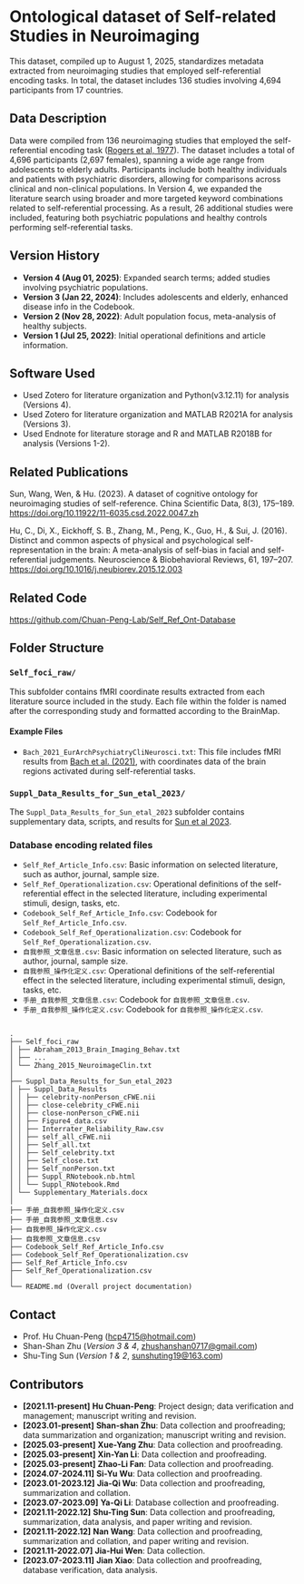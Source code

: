 # Ontological dataset of Self-related Studies in Neuroimaging

This dataset, compiled up to August 1, 2025, standardizes metadata extracted from neuroimaging studies that employed self-referential encoding tasks. In total, the dataset includes 136 studies involving 4,694 participants from 17 countries.

## Data Description

Data were compiled from 136 neuroimaging studies that employed the self-referential encoding task ([Rogers et al, 1977](doi.org/10.1037/0022-3514.35.9.677)). The dataset includes a total of 4,696 participants (2,697 females), spanning a wide age range from adolescents to elderly adults. Participants include both healthy individuals and patients with psychiatric disorders, allowing for comparisons across clinical and non-clinical populations. In Version 4, we expanded the literature search using broader and more targeted keyword combinations related to self-referential processing. As a result, 26 additional studies were included, featuring both psychiatric populations and healthy controls performing self-referential tasks.

## Version History

- **Version 4 (Aug 01, 2025)**: Expanded search terms; added studies involving psychiatric populations.
- **Version 3 (Jan 22, 2024)**: Includes adolescents and elderly, enhanced disease info in the Codebook.
- **Version 2 (Nov 28, 2022)**: Adult population focus, meta-analysis of healthy subjects.
- **Version 1 (Jul 25, 2022)**: Initial operational definitions and article information.

## Software Used

- Used Zotero for literature organization and Python(v3.12.11) for analysis (Versions 4).
- Used Zotero for literature organization and MATLAB R2021A for analysis (Versions 3).
- Used Endnote for literature storage and R and MATLAB R2018B for analysis (Versions 1-2).


## Related Publications

Sun, Wang, Wen, & Hu. (2023).  A dataset of cognitive ontology for neuroimaging studies of self-reference. China Scientific Data, 8(3), 175–189. https://doi.org/10.11922/11-6035.csd.2022.0047.zh

Hu, C., Di, X., Eickhoff, S. B., Zhang, M., Peng, K., Guo, H., & Sui, J. (2016). Distinct and common aspects of physical and psychological self-representation in the brain: A meta-analysis of self-bias in facial and self-referential judgements. Neuroscience & Biobehavioral Reviews, 61, 197–207. https://doi.org/10.1016/j.neubiorev.2015.12.003

## Related Code
https://github.com/Chuan-Peng-Lab/Self_Ref_Ont-Database

## Folder Structure

### `Self_foci_raw/`
This subfolder contains fMRI coordinate results extracted from each literature source included in the study. Each file within the folder is named after the corresponding study and formatted according to the BrainMap.

#### Example Files
- `Bach_2021_EurArchPsychiatryCliNeurosci.txt`: This file includes fMRI results from [Bach et al. (2021)](doi.org/10.1007/s00406-021-01307-2), with coordinates data of the brain regions activated during self-referential tasks.

### `Suppl_Data_Results_for_Sun_etal_2023/`
The `Suppl_Data_Results_for_Sun_etal_2023` subfolder contains supplementary data, scripts, and results for [Sun et al 2023](doi.org/10.11922/11-6035.csd.2022.0047.zh).

### Database encoding related files
- `Self_Ref_Article_Info.csv`: Basic information on selected literature, such as author, journal, sample size.
- `Self_Ref_Operationalization.csv`: Operational definitions of the self-referential effect in the selected literature, including experimental stimuli, design, tasks, etc.
- `Codebook_Self_Ref_Article_Info.csv`: Codebook for `Self_Ref_Article_Info.csv`.
- `Codebook_Self_Ref_Operationalization.csv`: Codebook for `Self_Ref_Operationalization.csv`.
- `自我参照_文章信息.csv`: Basic information on selected literature, such as author, journal, sample size.
- `自我参照_操作化定义.csv`: Operational definitions of the self-referential effect in the selected literature, including experimental stimuli, design, tasks, etc.
- `手册_自我参照_文章信息.csv`: Codebook for `自我参照_文章信息.csv`.
- `手册_自我参照_操作化定义.csv`: Codebook for `自我参照_操作化定义.csv`.

```

.
├── Self_foci_raw
│ ├── Abraham_2013_Brain_Imaging_Behav.txt
│ ├── ...
│ └── Zhang_2015_NeuroimageClin.txt
│
├── Suppl_Data_Results_for_Sun_etal_2023
│ ├── Suppl_Data_Results
│ │ ├── celebrity-nonPerson_cFWE.nii
│ │ ├── close-celebrity_cFWE.nii
│ │ ├── close-nonPerson_cFWE.nii
│ │ ├── Figure4_data.csv
│ │ ├── Interrater_Reliability_Raw.csv
│ │ ├── self_all_cFWE.nii
│ │ ├── Self_all.txt
│ │ ├── Self_celebrity.txt
│ │ ├── Self_close.txt
│ │ ├── Self_nonPerson.txt
│ │ ├── Suppl_RNotebook.nb.html
│ │ └── Suppl_RNotebook.Rmd
│ └── Supplementary_Materials.docx
│
├── 手册_自我参照_操作化定义.csv
├── 手册_自我参照_文章信息.csv
├── 自我参照_操作化定义.csv
├── 自我参照_文章信息.csv
├── Codebook_Self_Ref_Article_Info.csv
├── Codebook_Self_Ref_Operationalization.csv
├── Self_Ref_Article_Info.csv
├── Self_Ref_Operationalization.csv
│
└── README.md (Overall project documentation)

```

## Contact
- Prof. Hu Chuan-Peng (hcp4715@hotmail.com)
- Shan-Shan Zhu (*Version 3 & 4*, zhushanshan0717@gmail.com)
- Shu-Ting Sun (*Version 1 & 2*, sunshuting19@163.com)


## Contributors
- **[2021.11-present]** **Hu Chuan-Peng**:  Project design; data verification and management; manuscript writing and revision.
- **[2023.01-present]** **Shan-shan Zhu**: Data collection and proofreading; data summarization and organization; manuscript writing and revision.
- **[2025.03-present]** **Xue-Yang Zhu**: Data collection and proofreading.
- **[2025.03-present]** **Xin-Yan Li**: Data collection and proofreading.
- **[2025.03-present]** **Zhao-Li Fan**: Data collection and proofreading.
- **[2024.07-2024.11]** **Si-Yu Wu**: Data collection and proofreading.
- **[2023.01-2023.12]** **Jia-Qi Wu**: Data collection and proofreading, summarization and collation.
- **[2023.07-2023.09]** **Ya-Qi Li**: Database collection and proofreading.
- **[2021.11-2022.12]** **Shu-Ting Sun**: Data collection and proofreading, summarization, data analysis, and paper writing and revision.
- **[2021.11-2022.12]** **Nan Wang**: Data collection and proofreading, summarization and collation, and paper writing and revision.
- **[2021.11-2022.07]** **Jia-Hui Wen**: Data collection.
- **[2023.07-2023.11]** **Jian Xiao**: Data collection and proofreading, database verification, data analysis.
